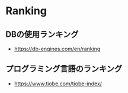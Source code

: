 # Ranking
## DBの使用ランキング
- https://db-engines.com/en/ranking

## プログラミング言語のランキング
- https://www.tiobe.com/tiobe-index/
